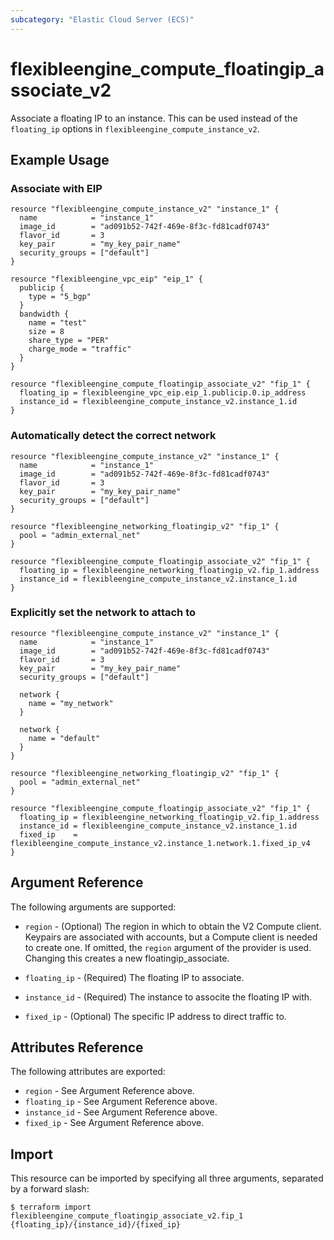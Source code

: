 ```yaml
---
subcategory: "Elastic Cloud Server (ECS)"
---
```


# flexibleengine_compute_floatingip_associate_v2

Associate a floating IP to an instance. This can be used instead of the
`floating_ip` options in `flexibleengine_compute_instance_v2`.

## Example Usage

### Associate with EIP

```hcl
resource "flexibleengine_compute_instance_v2" "instance_1" {
  name            = "instance_1"
  image_id        = "ad091b52-742f-469e-8f3c-fd81cadf0743"
  flavor_id       = 3
  key_pair        = "my_key_pair_name"
  security_groups = ["default"]
}

resource "flexibleengine_vpc_eip" "eip_1" {
  publicip {
    type = "5_bgp"
  }
  bandwidth {
    name = "test"
    size = 8
    share_type = "PER"
    charge_mode = "traffic"
  }
}

resource "flexibleengine_compute_floatingip_associate_v2" "fip_1" {
  floating_ip = flexibleengine_vpc_eip.eip_1.publicip.0.ip_address
  instance_id = flexibleengine_compute_instance_v2.instance_1.id
}
```

### Automatically detect the correct network

```hcl
resource "flexibleengine_compute_instance_v2" "instance_1" {
  name            = "instance_1"
  image_id        = "ad091b52-742f-469e-8f3c-fd81cadf0743"
  flavor_id       = 3
  key_pair        = "my_key_pair_name"
  security_groups = ["default"]
}

resource "flexibleengine_networking_floatingip_v2" "fip_1" {
  pool = "admin_external_net"
}

resource "flexibleengine_compute_floatingip_associate_v2" "fip_1" {
  floating_ip = flexibleengine_networking_floatingip_v2.fip_1.address
  instance_id = flexibleengine_compute_instance_v2.instance_1.id
}
```

### Explicitly set the network to attach to

```hcl
resource "flexibleengine_compute_instance_v2" "instance_1" {
  name            = "instance_1"
  image_id        = "ad091b52-742f-469e-8f3c-fd81cadf0743"
  flavor_id       = 3
  key_pair        = "my_key_pair_name"
  security_groups = ["default"]

  network {
    name = "my_network"
  }

  network {
    name = "default"
  }
}

resource "flexibleengine_networking_floatingip_v2" "fip_1" {
  pool = "admin_external_net"
}

resource "flexibleengine_compute_floatingip_associate_v2" "fip_1" {
  floating_ip = flexibleengine_networking_floatingip_v2.fip_1.address
  instance_id = flexibleengine_compute_instance_v2.instance_1.id
  fixed_ip    = flexibleengine_compute_instance_v2.instance_1.network.1.fixed_ip_v4
}
```

## Argument Reference

The following arguments are supported:

* `region` - (Optional) The region in which to obtain the V2 Compute client.
    Keypairs are associated with accounts, but a Compute client is needed to
    create one. If omitted, the `region` argument of the provider is used.
    Changing this creates a new floatingip_associate.

* `floating_ip` - (Required) The floating IP to associate.

* `instance_id` - (Required) The instance to associte the floating IP with.

* `fixed_ip` - (Optional) The specific IP address to direct traffic to.

## Attributes Reference

The following attributes are exported:

* `region` - See Argument Reference above.
* `floating_ip` - See Argument Reference above.
* `instance_id` - See Argument Reference above.
* `fixed_ip` - See Argument Reference above.

## Import

This resource can be imported by specifying all three arguments, separated
by a forward slash:

```
$ terraform import flexibleengine_compute_floatingip_associate_v2.fip_1 {floating_ip}/{instance_id}/{fixed_ip}
```
